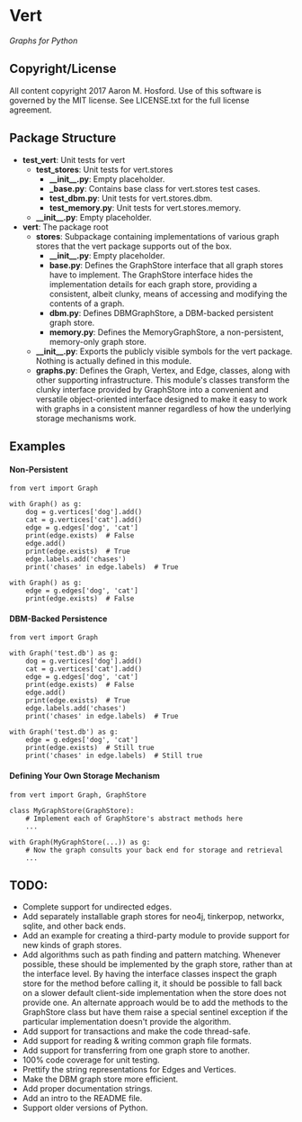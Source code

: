 # Vert
*Graphs for Python*

## Copyright/License

All content copyright 2017 Aaron M. Hosford. Use of this software is governed by the MIT 
license. See LICENSE.txt for the full license agreement. 

## Package Structure

* **test_vert**: Unit tests for vert
    * **test_stores**: Unit tests for vert.stores
        * **\_\_init\_\_.py**: Empty placeholder.
        * **\_base.py**: Contains base class for vert.stores test cases.
        * **test_dbm.py**: Unit tests for vert.stores.dbm.
        * **test_memory.py**: Unit tests for vert.stores.memory.
    * **\_\_init\_\_.py**: Empty placeholder.
* **vert**: The package root
    * **stores**: Subpackage containing implementations of various graph stores that the vert
      package supports out of the box.
        * **\_\_init\_\_.py**: Empty placeholder.
        * **base.py**: Defines the GraphStore interface that all graph stores have to implement.
          The GraphStore interface hides the implementation details for each graph store,
          providing a consistent, albeit clunky, means of accessing and modifying the 
          contents of a graph.
        * **dbm.py**: Defines DBMGraphStore, a DBM-backed persistent graph store.
        * **memory.py**: Defines the MemoryGraphStore, a non-persistent, memory-only graph store.
    * **\_\_init\_\_.py**: Exports the publicly visible symbols for the vert package. Nothing
      is actually defined in this module.
    * **graphs.py**: Defines the Graph, Vertex, and Edge, classes, along with other supporting
      infrastructure. This module's classes transform the clunky interface provided by
      GraphStore into a convenient and versatile object-oriented interface designed to make
      it easy to work with graphs in a consistent manner regardless of how the underlying
      storage mechanisms work.

## Examples

#### Non-Persistent

    from vert import Graph
    
    with Graph() as g:
        dog = g.vertices['dog'].add()
        cat = g.vertices['cat'].add()
        edge = g.edges['dog', 'cat']
        print(edge.exists)  # False
        edge.add()
        print(edge.exists)  # True
        edge.labels.add('chases')
        print('chases' in edge.labels)  # True
    
    with Graph() as g:
        edge = g.edges['dog', 'cat']
        print(edge.exists)  # False 

#### DBM-Backed Persistence

    from vert import Graph
    
    with Graph('test.db') as g:
        dog = g.vertices['dog'].add()
        cat = g.vertices['cat'].add()
        edge = g.edges['dog', 'cat']
        print(edge.exists)  # False
        edge.add()
        print(edge.exists)  # True
        edge.labels.add('chases')
        print('chases' in edge.labels)  # True
    
    with Graph('test.db') as g:
        edge = g.edges['dog', 'cat']
        print(edge.exists)  # Still true
        print('chases' in edge.labels)  # Still true

#### Defining Your Own Storage Mechanism

    from vert import Graph, GraphStore
    
    class MyGraphStore(GraphStore):
        # Implement each of GraphStore's abstract methods here
        ...
        
    with Graph(MyGraphStore(...)) as g:
        # Now the graph consults your back end for storage and retrieval
        ...

## TODO:

* Complete support for undirected edges.
* Add separately installable graph stores for neo4j, tinkerpop, networkx, 
  sqlite, and other back ends.
* Add an example for creating a third-party module to provide support for
  new kinds of graph stores.
* Add algorithms such as path finding and pattern matching. Whenever possible,
  these should be implemented by the graph store, rather than at the interface 
  level. By having the interface classes inspect the graph store for the method
  before calling it, it should be possible to fall back on a slower default 
  client-side implementation when the store does not provide one. An alternate
  approach would be to add the methods to the GraphStore class but have them
  raise a special sentinel exception if the particular implementation doesn't
  provide the algorithm.
* Add support for transactions and make the code thread-safe.
* Add support for reading & writing common graph file formats.
* Add support for transferring from one graph store to another.
* 100% code coverage for unit testing.
* Prettify the string representations for Edges and Vertices.
* Make the DBM graph store more efficient.
* Add proper documentation strings.
* Add an intro to the README file.
* Support older versions of Python.
